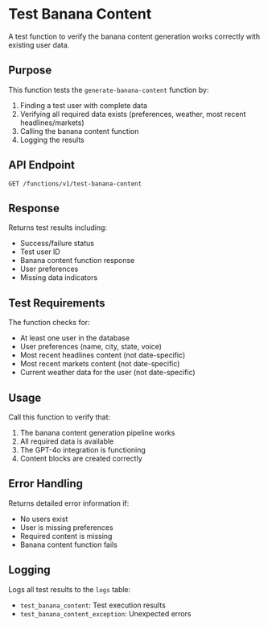 # Test Banana Content

A test function to verify the banana content generation works correctly with existing user data.

## Purpose

This function tests the `generate-banana-content` function by:
1. Finding a test user with complete data
2. Verifying all required data exists (preferences, weather, most recent headlines/markets)
3. Calling the banana content function
4. Logging the results

## API Endpoint

```
GET /functions/v1/test-banana-content
```

## Response

Returns test results including:
- Success/failure status
- Test user ID
- Banana content function response
- User preferences
- Missing data indicators

## Test Requirements

The function checks for:
- At least one user in the database
- User preferences (name, city, state, voice)
- Most recent headlines content (not date-specific)
- Most recent markets content (not date-specific)
- Current weather data for the user (not date-specific)

## Usage

Call this function to verify that:
1. The banana content generation pipeline works
2. All required data is available
3. The GPT-4o integration is functioning
4. Content blocks are created correctly

## Error Handling

Returns detailed error information if:
- No users exist
- User is missing preferences
- Required content is missing
- Banana content function fails

## Logging

Logs all test results to the `logs` table:
- `test_banana_content`: Test execution results
- `test_banana_content_exception`: Unexpected errors 